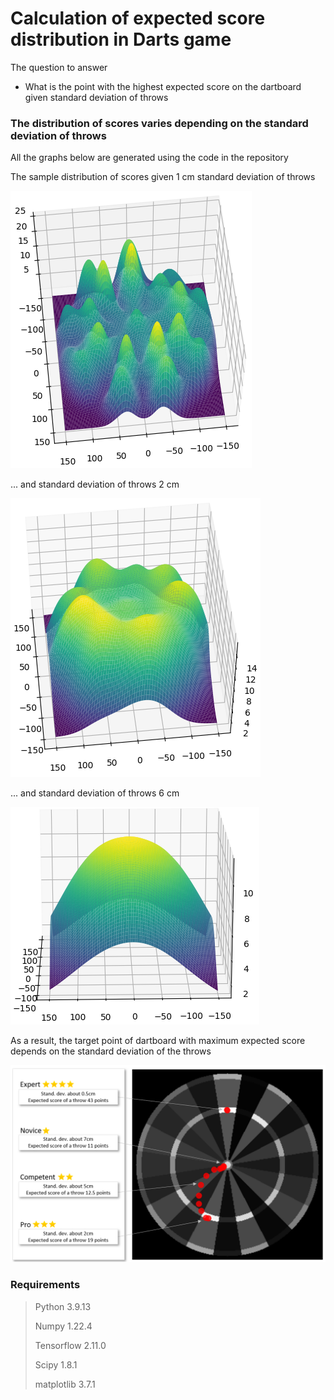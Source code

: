 # Calculation of expected score distribution in Darts game

The question to answer
* What is the point with the highest expected score on the dartboard given standard deviation of throws

### The distribution of scores varies depending on the standard deviation of throws
All the graphs below are generated using the code in the repository

The sample distribution of scores given 1 cm standard deviation of throws

![Distribution of darts scores fiven 1cm std](Imgs/score_distribution_1cm_std.png)

... and standard deviation of throws 2 cm

![Distribution of darts scores fiven 2cm std](Imgs/score_distribution_2cm_std.png)

... and standard deviation of throws 6 cm

![Distribution of darts scores fiven 2cm std](Imgs/score_distribution_6cm_std.png)

As a result, the target point of dartboard with maximum expected score depends on the standard deviation of the throws

![Distribution of darts scores fiven 2cm std](Imgs/Optimal_track.png)


### Requirements
>Python 3.9.13
>
>Numpy 1.22.4
>
>Tensorflow 2.11.0
>
>Scipy 1.8.1
>
>matplotlib 3.7.1
